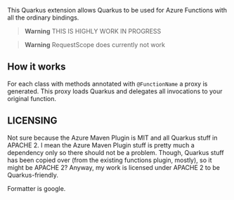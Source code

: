 This Quarkus extension allows Quarkus to be used for Azure Functions with all the ordinary bindings.

> **Warning**
> THIS IS HIGHLY WORK IN PROGRESS

> **Warning**
> RequestScope does currently not work


## How it works

For each class with methods annotated with `@FunctionName` a proxy is generated.
This proxy loads Quarkus and delegates all invocations to your original function.


## LICENSING
Not sure because the Azure Maven Plugin is MIT and all Quarkus stuff in APACHE 2.
I mean the Azure Maven Plugin stuff is pretty much a dependency only so there should not be a problem.
Though, Quarkus stuff has been copied over (from the existing functions plugin, mostly), so it might be APACHE 2?
Anyway, my work is licensed under APACHE 2 to be Quarkus-friendly.

Formatter is google.
